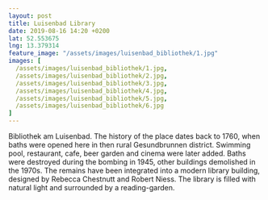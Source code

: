 ```yaml
---
layout: post
title: Luisenbad Library
date: 2019-08-16 14:20 +0200
lat: 52.553675
lng: 13.379314
feature_image: "/assets/images/luisenbad_bibliothek/1.jpg"
images: [
  /assets/images/luisenbad_bibliothek/1.jpg,
  /assets/images/luisenbad_bibliothek/2.jpg,
  /assets/images/luisenbad_bibliothek/3.jpg,
  /assets/images/luisenbad_bibliothek/4.jpg,
  /assets/images/luisenbad_bibliothek/5.jpg,
  /assets/images/luisenbad_bibliothek/6.jpg
]
---
```


Bibliothek am Luisenbad. The history of the place dates back to 1760, when baths were opened here in then rural Gesundbrunnen district. Swimming pool, restaurant, cafe, beer garden and cinema were later added. Baths were destroyed during the bombing in 1945, other buildings demolished in the 1970s. The remains have been integrated into a modern library building, designed by Rebecca Chestnutt and Robert Niess. The library is filled with natural light and surrounded by a reading-garden.
